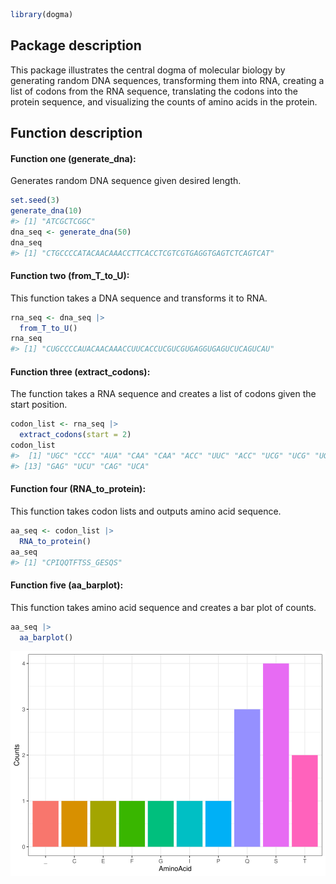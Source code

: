 
``` r
library(dogma)
```

## Package description

This package illustrates the central dogma of molecular biology by
generating random DNA sequences, transforming them into RNA, creating a
list of codons from the RNA sequence, translating the codons into the
protein sequence, and visualizing the counts of amino acids in the
protein.

## Function description

#### Function one (generate_dna):

Generates random DNA sequence given desired length.

``` r
set.seed(3)
generate_dna(10)
#> [1] "ATCGCTCGGC"
dna_seq <- generate_dna(50)
dna_seq
#> [1] "CTGCCCCATACAACAAACCTTCACCTCGTCGTGAGGTGAGTCTCAGTCAT"
```

#### Function two (from_T_to_U):

This function takes a DNA sequence and transforms it to RNA.

``` r
rna_seq <- dna_seq |> 
  from_T_to_U()
rna_seq
#> [1] "CUGCCCCAUACAACAAACCUUCACCUCGUCGUGAGGUGAGUCUCAGUCAU"
```

#### Function three (extract_codons):

The function takes a RNA sequence and creates a list of codons given the
start position.

``` r
codon_list <- rna_seq |> 
  extract_codons(start = 2)
codon_list
#>  [1] "UGC" "CCC" "AUA" "CAA" "CAA" "ACC" "UUC" "ACC" "UCG" "UCG" "UGA" "GGU"
#> [13] "GAG" "UCU" "CAG" "UCA"
```

#### Function four (RNA_to_protein):

This function takes codon lists and outputs amino acid sequence.

``` r
aa_seq <- codon_list |> 
  RNA_to_protein()
aa_seq
#> [1] "CPIQQTFTSS_GESQS"
```

#### Function five (aa_barplot):

This function takes amino acid sequence and creates a bar plot of
counts.

``` r
aa_seq |> 
  aa_barplot()
```

![](README_files/figure-gfm/unnamed-chunk-6-1.svg)<!-- -->
